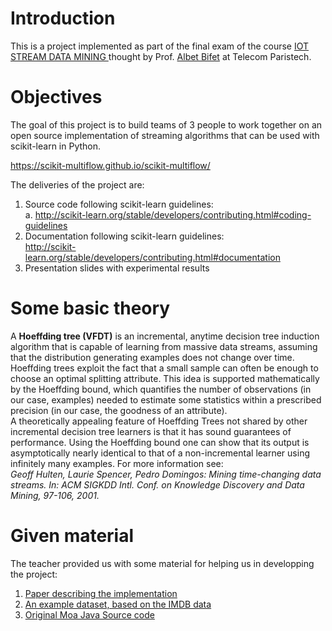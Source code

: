 # Introduction 
This is a project implemented as part of the final exam of the course [IOT STREAM DATA MINING ](http://albertbifet.com/dk-iot-stream-data-mining-2017-2018/) thought by Prof. [Albet Bifet](http://albertbifet.com/) at Telecom Paristech.  
# Objectives 
The goal of this project is to build teams of 3 people to work together on an open source implementation of streaming algorithms that can be used with scikit-learn in Python. 

https://scikit-multiflow.github.io/scikit-multiflow/

The deliveries of the project are:
1. Source code following scikit-learn guidelines:              
 a. http://scikit-learn.org/stable/developers/contributing.html#coding-guidelines
2. Documentation following scikit-learn guidelines:          
http://scikit-learn.org/stable/developers/contributing.html#documentation   
 2. Presentation slides with experimental results 
 # Some basic theory 
 A **Hoeffding tree (VFDT)** is an incremental, anytime decision tree induction algorithm that is capable of learning from massive data streams, assuming that the distribution generating examples does not change over time. Hoeffding trees exploit the fact that a small sample can often be enough to choose an optimal splitting attribute. This idea is supported mathematically by the Hoeffding bound, which quantifies the number of observations (in our case, examples) needed to estimate some statistics within a prescribed precision (in our case, the goodness of an attribute).     
 A theoretically appealing feature of Hoeffding Trees not shared by other incremental decision tree learners is that it has sound guarantees of performance. Using the Hoeffding bound one can show that its output is asymptotically nearly identical to that of a non-incremental learner using infinitely many examples. For more information see:   
 *Geoff Hulten, Laurie Spencer, Pedro Domingos: Mining time-changing data streams. In: ACM SIGKDD Intl. Conf. on Knowledge Discovery and Data Mining, 97-106, 2001.* 
 # Given material   
 The teacher provided us with some material for helping us in developping the project:   
1. [Paper describing the implementation](/elena_ikonomovska.pdf)
2. [An example dataset, based on the IMDB data](https://www.dropbox.com/s/kol9wtbzql0laga/imdb.csv.gz?dl=0/)
3. [Original Moa Java Source code](JavaRegressionHoeffdingTree)
